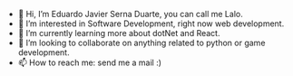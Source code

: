 - 👋 Hi, I’m Eduardo Javier Serna Duarte, you can call me Lalo.
- 👀 I’m interested in Software Development, right now web development.
- 🌱 I’m currently learning more about dotNet and React.
- 💞️ I’m looking to collaborate on anything related to python or game development.
- 📫 How to reach me: send me a mail :)
